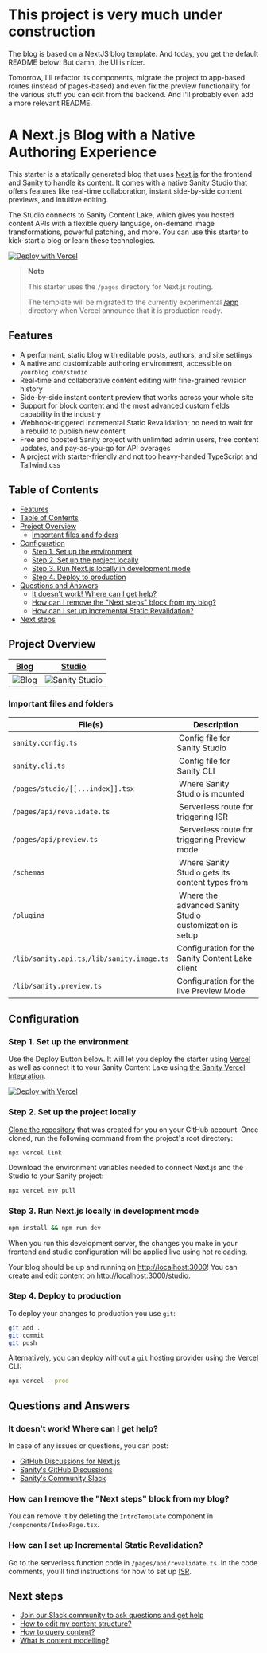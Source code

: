 # This project is very much under construction

The blog is based on a NextJS blog template. And today, you get the default README below! But damn, the UI is nicer.

Tomorrow, I'll refactor its components, migrate the project to app-based routes (instead of pages-based) and even
fix the preview functionality for the various stuff you can edit from the backend. And I'll probably even add
a more relevant README.

# A Next.js Blog with a Native Authoring Experience<!-- omit in toc -->

This starter is a statically generated blog that uses [Next.js][nextjs] for the frontend and [Sanity][sanity-homepage]
to handle its content. It comes with a native Sanity Studio that offers features like real-time collaboration, instant
side-by-side content previews, and intuitive editing.

The Studio connects to Sanity Content Lake, which gives you hosted content APIs with a flexible query language,
on-demand image transformations, powerful patching, and more. You can use this starter to kick-start a blog or learn
these technologies.

[![Deploy with Vercel](https://vercel.com/button)][vercel-deploy]

> **Note**
>
> This starter uses the `/pages` directory for Next.js routing.
>
> The template will be migrated to the currently experimental [/app][app-dir] directory
> when Vercel announce that it is production ready.

## Features

- A performant, static blog with editable posts, authors, and site settings
- A native and customizable authoring environment, accessible on `yourblog.com/studio`
- Real-time and collaborative content editing with fine-grained revision history
- Side-by-side instant content preview that works across your whole site
- Support for block content and the most advanced custom fields capability in the industry
- Webhook-triggered Incremental Static Revalidation; no need to wait for a rebuild to publish new content
- Free and boosted Sanity project with unlimited admin users, free content updates, and pay-as-you-go for API overages
- A project with starter-friendly and not too heavy-handed TypeScript and Tailwind.css

## Table of Contents

- [Features](#features)
- [Table of Contents](#table-of-contents)
- [Project Overview](#project-overview)
    - [Important files and folders](#important-files-and-folders)
- [Configuration](#configuration)
    - [Step 1. Set up the environment](#step-1-set-up-the-environment)
    - [Step 2. Set up the project locally](#step-2-set-up-the-project-locally)
    - [Step 3. Run Next.js locally in development mode](#step-3-run-nextjs-locally-in-development-mode)
    - [Step 4. Deploy to production](#step-4-deploy-to-production)
- [Questions and Answers](#questions-and-answers)
    - [It doesn't work! Where can I get help?](#it-doesnt-work-where-can-i-get-help)
    - [How can I remove the "Next steps" block from my blog?](#how-can-i-remove-the-next-steps-block-from-my-blog)
    - [How can I set up Incremental Static Revalidation?](#how-can-i-set-up-incremental-static-revalidation)
- [Next steps](#next-steps)

## Project Overview

| [Blog](https://nextjs-blog.sanity.build)                                                                       | [Studio](https://nextjs-blog.sanity.build/studio)                                                                       |
|----------------------------------------------------------------------------------------------------------------|-------------------------------------------------------------------------------------------------------------------------|
| ![Blog](https://user-images.githubusercontent.com/44635000/197511913-94ea36dd-099d-4dbf-b71f-3335879621c9.png) | ![Sanity Studio](https://user-images.githubusercontent.com/44635000/197511725-b2a2e2e5-287b-41a9-84c6-ec90d37ca480.png) |

### Important files and folders

| File(s)                                     | Description                                              |
|---------------------------------------------|----------------------------------------------------------|
| `sanity.config.ts`                          |  Config file for Sanity Studio                           |
| `sanity.cli.ts`                             |  Config file for Sanity CLI                              |
| `/pages/studio/[[...index]].tsx`            |  Where Sanity Studio is mounted                          |
| `/pages/api/revalidate.ts`                  |  Serverless route for triggering ISR                     |
| `/pages/api/preview.ts`                     |  Serverless route for triggering Preview mode            |
| `/schemas`                                  |  Where Sanity Studio gets its content types from         |
| `/plugins`                                  |  Where the advanced Sanity Studio customization is setup |
| `/lib/sanity.api.ts`,`/lib/sanity.image.ts` | Configuration for the Sanity Content Lake client         |
| `/lib/sanity.preview.ts`                    | Configuration for the live Preview Mode                  |

## Configuration

### Step 1. Set up the environment

Use the Deploy Button below. It will let you deploy the starter
using [Vercel](https://vercel.com?utm_source=github&utm_medium=readme&utm_campaign=next-sanity-example) as well as
connect it to your Sanity Content Lake using [the Sanity Vercel Integration][integration].

[![Deploy with Vercel](https://vercel.com/button)][vercel-deploy]

### Step 2. Set up the project locally

[Clone the repository](https://docs.github.com/en/repositories/creating-and-managing-repositories/cloning-a-repository)
that was created for you on your GitHub account. Once cloned, run the following command from the project's root
directory:

```bash
npx vercel link
```

Download the environment variables needed to connect Next.js and the Studio to your Sanity project:

```bash
npx vercel env pull
```

### Step 3. Run Next.js locally in development mode

```bash
npm install && npm run dev
```

When you run this development server, the changes you make in your frontend and studio configuration will be applied
live using hot reloading.

Your blog should be up and running on [http://localhost:3000][localhost-3000]! You can create and edit content
on [http://localhost:3000/studio][localhost-3000-studio].

### Step 4. Deploy to production

To deploy your changes to production you use `git`:

```bash
git add .
git commit
git push
```

Alternatively, you can deploy without a `git` hosting provider using the Vercel CLI:

```bash
npx vercel --prod
```

## Questions and Answers

### It doesn't work! Where can I get help?

In case of any issues or questions, you can post:

- [GitHub Discussions for Next.js][vercel-github]
- [Sanity's GitHub Discussions][sanity-github]
- [Sanity's Community Slack][sanity-community]

### How can I remove the "Next steps" block from my blog?

You can remove it by deleting the `IntroTemplate` component in `/components/IndexPage.tsx`.

### How can I set up Incremental Static Revalidation?

Go to the serverless function code in `/pages/api/revalidate.ts`. In the code comments, you'll find instructions for how
to set up [ISR][vercel-isr].

## Next steps

- [Join our Slack community to ask questions and get help][sanity-community]
- [How to edit my content structure?][sanity-schema-types]
- [How to query content?][sanity-groq]
- [What is content modelling?][sanity-content-modelling]

[vercel-deploy]: https://vercel.com/new/clone?repository-url=https%3A%2F%2Fgithub.com%2Fsanity-io%2Fnextjs-blog-cms-sanity-v3&repository-name=blog-nextjs-sanity&project-name=blog-nextjs-sanity&demo-title=Blog%20with%20Built-in%20Content%20Editing&demo-description=A%20Sanity-powered%20blog%20with%20built-in%20content%20editing%20%26%20instant%20previews&demo-url=https%3A%2F%2Fnextjs-blog.sanity.build%2F%3Futm_source%3Dvercel%26utm_medium%3Dreferral&demo-image=https%3A%2F%2Fuser-images.githubusercontent.com%2F81981%2F197501516-c7c8092d-0305-4abe-afb7-1e896ef7b90a.png&integration-ids=oac_hb2LITYajhRQ0i4QznmKH7gx&external-id=nextjs;template=nextjs-blog-cms-sanity-v3

[integration]: https://www.sanity.io/docs/vercel-integration?utm_source=github.com&utm_medium=referral&utm_campaign=nextjs-v3vercelstarter

[`.env.local.example`]: .env.local.example

[nextjs]: https://github.com/vercel/next.js

[sanity-create]: https://www.sanity.io/get-started/create-project?utm_source=github.com&utm_medium=referral&utm_campaign=nextjs-v3vercelstarter

[sanity-deployment]: https://www.sanity.io/docs/deployment?utm_source=github.com&utm_medium=referral&utm_campaign=nextjs-v3vercelstarter

[sanity-homepage]: https://www.sanity.io?utm_source=github.com&utm_medium=referral&utm_campaign=nextjs-v3vercelstarter

[sanity-community]: https://slack.sanity.io/

[sanity-schema-types]: https://www.sanity.io/docs/schema-types?utm_source=github.com&utm_medium=referral&utm_campaign=nextjs-v3vercelstarter

[sanity-github]: https://github.com/sanity-io/sanity/discussions

[sanity-groq]: https://www.sanity.io/docs/groq?utm_source=github.com&utm_medium=referral&utm_campaign=nextjs-v3vercelstarter

[sanity-content-modelling]: https://www.sanity.io/docs/content-modelling?utm_source=github.com&utm_medium=referral&utm_campaign=nextjs-v3vercelstarter

[sanity-webhooks]: https://www.sanity.io/docs/webhooks?utm_source=github.com&utm_medium=referral&utm_campaign=nextjs-v3vercelstarter

[localhost-3000]: http://localhost:3000

[localhost-3000-studio]: http://localhost:3000/studio

[vercel-isr]: https://nextjs.org/blog/next-12-1#on-demand-incremental-static-regeneration-beta

[vercel]: https://vercel.com

[vercel-github]: https://github.com/vercel/next.js/discussions

[app-dir]: https://beta.nextjs.org/docs/routing/fundamentals#the-app-directory
